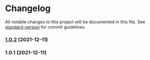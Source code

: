 # Changelog

All notable changes to this project will be documented in this file. See [standard-version](https://github.com/conventional-changelog/standard-version) for commit guidelines.

### [1.0.2](https://github.com/oyjiangchuan/workflow-demo/compare/v1.0.1...v1.0.2) (2021-12-11)

### 1.0.1 (2021-12-11)
